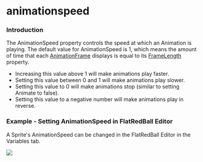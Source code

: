 # animationspeed

### Introduction

The AnimationSpeed property controls the speed at which an Animation is playing. The default value for AnimationSpeed is 1, which means the amount of time that each [AnimationFrame](../../../../../../frb/docs/index.php) displays is equal to its [FrameLength](../../../../../../frb/docs/index.php) property.

* Increasing this value above 1 will make animations play faster.
* Setting this value between 0 and 1 will make animations play slower.
* Setting this value to 0 will make animations stop (similar to setting Animate to false).
* Setting this value to a negative number will make animations play in reverse.

### Example - Setting AnimationSpeed in FlatRedBall Editor

A Sprite's AnimationSpeed can be changed in the FlatRedBall Editor in the Variables tab.

![](../../../../../../media/2022-07-img\_62e69faa9b168.png)

###
